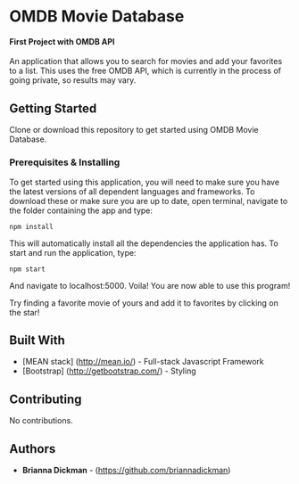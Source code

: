 # OMDB Movie Database
#### First Project with OMDB API

An application that allows you to search for movies and add your favorites to a list. This uses the free OMDB API, which is currently in the process of going private, so results may vary.

## Getting Started

Clone or download this repository to get started using OMDB Movie Database.

### Prerequisites & Installing

To get started using this application, you will need to make sure you have the latest versions of all dependent languages and frameworks. To download these or make sure you are up to date, open terminal, navigate to the folder containing the app and type:

```
npm install
```

This will automatically install all the dependencies the application has. To start and run the application, type:

```
npm start
```

And navigate to localhost:5000. 
Voila! You are now able to use this program!

Try finding a favorite movie of yours and add it to favorites by clicking on the star!

## Built With

* [MEAN stack] (http://mean.io/) - Full-stack Javascript Framework
* [Bootstrap] (http://getbootstrap.com/) - Styling

## Contributing

No contributions.

## Authors

* **Brianna Dickman** - (https://github.com/briannadickman)
